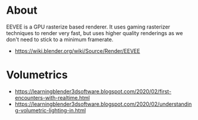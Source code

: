 # About

EEVEE is a GPU rasterize based renderer. It uses gaming rasterizer techniques to render very fast, but uses higher quality renderings as we don't need to stick to a minimum framerate.

- https://wiki.blender.org/wiki/Source/Render/EEVEE


# Volumetrics

- https://learningblender3dsoftware.blogspot.com/2020/02/first-encounters-with-realtime.html
- https://learningblender3dsoftware.blogspot.com/2020/02/understanding-volumetric-lighting-in.html
